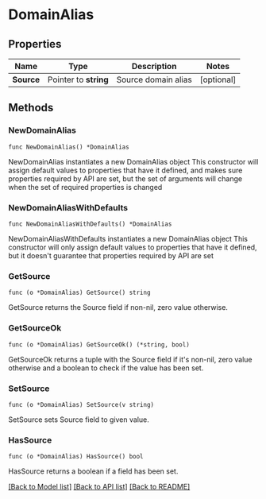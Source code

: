 # DomainAlias

## Properties

Name | Type | Description | Notes
------------ | ------------- | ------------- | -------------
**Source** | Pointer to **string** | Source domain alias | [optional] 

## Methods

### NewDomainAlias

`func NewDomainAlias() *DomainAlias`

NewDomainAlias instantiates a new DomainAlias object
This constructor will assign default values to properties that have it defined,
and makes sure properties required by API are set, but the set of arguments
will change when the set of required properties is changed

### NewDomainAliasWithDefaults

`func NewDomainAliasWithDefaults() *DomainAlias`

NewDomainAliasWithDefaults instantiates a new DomainAlias object
This constructor will only assign default values to properties that have it defined,
but it doesn't guarantee that properties required by API are set

### GetSource

`func (o *DomainAlias) GetSource() string`

GetSource returns the Source field if non-nil, zero value otherwise.

### GetSourceOk

`func (o *DomainAlias) GetSourceOk() (*string, bool)`

GetSourceOk returns a tuple with the Source field if it's non-nil, zero value otherwise
and a boolean to check if the value has been set.

### SetSource

`func (o *DomainAlias) SetSource(v string)`

SetSource sets Source field to given value.

### HasSource

`func (o *DomainAlias) HasSource() bool`

HasSource returns a boolean if a field has been set.


[[Back to Model list]](../README.md#documentation-for-models) [[Back to API list]](../README.md#documentation-for-api-endpoints) [[Back to README]](../README.md)


